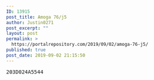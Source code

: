 ```yaml
---
ID: 13915
post_title: Amoga 76/j5
author: Justin0271
post_excerpt: ""
layout: post
permalink: >
  https://portalrepository.com/2019/09/02/amoga-76-j5/
published: true
post_date: 2019-09-02 21:15:50
---
```

<pre>203D024A5544</pre>